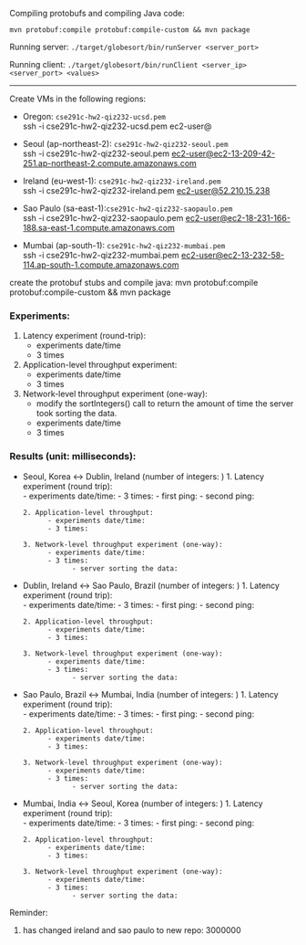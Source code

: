 Compiling protobufs and compiling Java code:

`mvn protobuf:compile protobuf:compile-custom && mvn package`

Running server:
`./target/globesort/bin/runServer <server_port>`

Running client:
`./target/globesort/bin/runClient <server_ip> <server_port> <values>`

---

Create VMs in the following regions: 

- Oregon: `cse291c-hw2-qiz232-ucsd.pem`  
ssh -i cse291c-hw2-qiz232-ucsd.pem ec2-user@

- Seoul (ap-northeast-2): `cse291c-hw2-qiz232-seoul.pem`  
ssh -i cse291c-hw2-qiz232-seoul.pem ec2-user@ec2-13-209-42-251.ap-northeast-2.compute.amazonaws.com 
- Ireland (eu-west-1): `cse291c-hw2-qiz232-ireland.pem`  
ssh -i cse291c-hw2-qiz232-ireland.pem ec2-user@52.210.15.238
- Sao Paulo (sa-east-1):`cse291c-hw2-qiz232-saopaulo.pem`  
ssh -i cse291c-hw2-qiz232-saopaulo.pem ec2-user@ec2-18-231-166-188.sa-east-1.compute.amazonaws.com
- Mumbai (ap-south-1): `cse291c-hw2-qiz232-mumbai.pem`  
ssh -i cse291c-hw2-qiz232-mumbai.pem ec2-user@ec2-13-232-58-114.ap-south-1.compute.amazonaws.com

create the protobuf stubs and compile java:
 mvn protobuf:compile protobuf:compile-custom && mvn package  




### Experiments: 
1. Latency experiment (round-trip):  
      - experiments date/time
      - 3 times
2. Application-level throughput experiment:  
      - experiments date/time
      - 3 times    
3. Network-level throughput experiment (one-way):  
      - modify the sortIntegers() call to return the amount of time the server took sorting the data.
      - experiments date/time
      - 3 times

### Results (unit: milliseconds):
- Seoul, Korea ↔ Dublin, Ireland (number of integers: )
      1. Latency experiment (round trip):  
            - experiments date/time:
            - 3 times:
                  - first ping:
                  - second ping:

      2. Application-level throughput:  
            - experiments date/time:
            - 3 times:
 
      3. Network-level throughput experiment (one-way):  
            - experiments date/time:
            - 3 times:
                  - server sorting the data:

- Dublin, Ireland ↔ Sao Paulo, Brazil (number of integers: )
      1. Latency experiment (round trip):  
            - experiments date/time:
            - 3 times:
                  - first ping:
                  - second ping:

      2. Application-level throughput:  
            - experiments date/time:
            - 3 times:
 
      3. Network-level throughput experiment (one-way):  
            - experiments date/time:
            - 3 times:
                  - server sorting the data:

- Sao Paulo, Brazil ↔ Mumbai, India (number of integers: )
      1. Latency experiment (round trip):  
            - experiments date/time:
            - 3 times:
                  - first ping:
                  - second ping:

      2. Application-level throughput:  
            - experiments date/time:
            - 3 times:
 
      3. Network-level throughput experiment (one-way):  
            - experiments date/time:
            - 3 times:
                  - server sorting the data:

- Mumbai, India ↔ Seoul, Korea (number of integers: )
      1. Latency experiment (round trip):  
            - experiments date/time:
            - 3 times:
                  - first ping:
                  - second ping:

      2. Application-level throughput:  
            - experiments date/time:
            - 3 times:
 
      3. Network-level throughput experiment (one-way):  
            - experiments date/time:
            - 3 times:
                  - server sorting the data:


Reminder:
1. has changed ireland and sao paulo to new repo: 3000000

